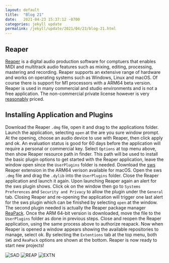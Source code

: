 ```yaml
---
layout: default
title:  "Blog 21"
date:   2021-04-23 15:37:12 -0700
categories: jekyll update
permalink: /jekyll/update/2021/04/23/blog-21.html
---
```


## Reaper

[Reaper](https://www.reaper.fm/download.php) is a digital audio production software for comptuers that enables MIDI and multitrack audio features such as mixing, editing, processing, mastering and recording. Reaper supports an extensive range of hardware and works on operating systems such as Windows, Linux and macOS. Of course there is support for M1 processors with a ARM64 beta version. Reaper is used in many commercial and studio environments and is not a free application. The non-commercial private license however is very [reasonably](https://www.reaper.fm/purchase.php) priced.

## Installing Application and Plugins

Download the Reaper `.dmg` file, open it and drag to the applications folder. Launch the application, selecting `open` at the are you sure window prompt. At the opening, choose an audio device to use with Reaper, then click apply and ok. An evaluation status is good for 60 days before the application will require a personal or commercial key. Select `Options` at top menu above, then show Reaper resource path in finder. This path will be used to install the basic plugin options to get started with the Reaper application, leave the window open since the `UserPlugins` folder is needed. Download the [sws](https://sws-extension.org/) Reaper extension in the ARM64 verison available for macOS. Open the sws `.dmg` file and drag the `.dylib` into the `UserPlugins` folder. Close the Reaper application and launch it again. Upon launching Reaper again an alert for the sws plugin shows. Click ok on the window then go to `Systems Preferences` and `Security and Privacy` to allow the plugin under the `General` tab. Closing Reaper and re-opening the application will trigger one last alert for the sws plugin which can be finished by selecting `open` at the window. The second plugin needed is actually the Reaper package manager [ReaPack](https://reapack.com/). Once the ARM 64-bit version is downloaded, move the file to the `UserPlugins` folder as done in previous steps. Close and reopen the Reaper application, using the same process above to authorize reapack. Now when Reaper is opened a window appears showing the available repositories to manage, select ok. By selecting the `Extentions` tab at the top menu, both `SWS` and `ReaPack` options are shown at the bottom. Reaper is now ready to start new projects!

![SAD](https://user-images.githubusercontent.com/70084203/115946794-6441d980-a478-11eb-8ac3-86bc414a9401.png)
![REAP](https://user-images.githubusercontent.com/70084203/115946820-96533b80-a478-11eb-8466-515ed19d6953.png)
![EXTN](https://user-images.githubusercontent.com/70084203/115946841-b08d1980-a478-11eb-9852-24c7ff699322.png)


